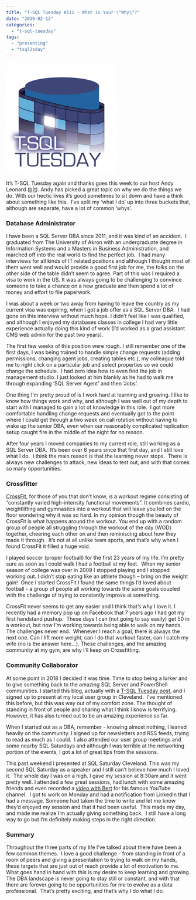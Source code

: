 ```yaml
---
title: "T-SQL Tuesday #111 - What is Your \"Why\"?"
date: "2019-02-12"
categories: 
  - "t-sql-tuesday"
tags: 
  - "presenting"
  - "tsql2sday"
---
```


[![](images/tsqltues-300x300.png)](https://andyleonard.blog/2019/02/t-sql-tuesday-111-what-is-your-why/)

It’s T-SQL Tuesday again and thanks goes this week to our host Andy Leonard ([b](https://andyleonard.blog)|[t](https://twitter.com/AndyLeonard)). Andy has picked a great topic on why we do the things we do. With our hectic lives it’s good sometimes to sit down and have a think about something like this.  I’ve split my ‘what I do’ up into three buckets that, although are separate, have a lot of common ‘whys’.

### Database Administrator

I have been a SQL Server DBA since 2011, and it was kind of an accident.  I graduated from The University of Akron with an undergraduate degree in Information Systems and a Masters in Business Administration, and marched off into the real world to find the perfect job.  I had many interviews for all kinds of IT related positions and although I thought most of them went well and would provide a good first job for me, the folks on the other side of the table didn’t seem to agree. Part of this was I required a visa to work in the US. It was always going to be challenging to convince someone to take a chance on a new graduate and then spend a lot of money and effort to file paperwork.

I was about a week or two away from having to leave the country as my current visa was expiring, when I got a job offer as a SQL Server DBA.  I had gone on this interview without much hope. I didn’t feel like I was qualified, and although I enjoyed my databases classes in college I had very little experience actually doing this kind of work (I’d worked as a grad assistant CMS web admin for the past two years).

The first few weeks of this position were rough. I still remember one of the first days, I was being trained to handle simple change requests (adding permissions, changing agent jobs, creating tables etc.), my colleague told me to right click on a particular job and select properties so we could change the schedule.  I had zero idea how to even find the job in management studio. I just looked at him blankly as he had to walk me through expanding ‘SQL Server Agent’ and then ‘Jobs’.

One thing I’m pretty proud of is I work hard at learning and growing. I like to know how things work and why, and although I was well out of my depth to start with I managed to gain a lot of knowledge in this role.  I got more comfortable handling change requests and eventually got to the point where I could get through a two week on call rotation without having to wake up the senior DBA, even when our reasonably complicated replication setup caught fire in the middle of the night for no reason.

After four years I moved companies to my current role, still working as a SQL Server DBA.  It’s been over 8 years since that first day, and I still love what I do.  I think the main reason is that the learning never stops.  There is always new challenges to attack, new ideas to test out, and with that comes so many opportunities.

### Crossfitter

[CrossFit](https://www.crossfit.com/), for those of you that don’t know, is a workout regime consisting of “constantly varied high-intensity functional movements”. It combines cardio, weightlifting and gymnastics into a workout that will leave you led on the floor wondering why it was so hard. In my opinion though the beauty of CrossFit is what happens around the workout. You end up with a random group of people all struggling through the workout of the day (WOD) together, cheering each other on and then reminiscing about how they made it through.  It’s not at all unlike team sports, and that’s why when I found CrossFit it filled a huge void.

I played soccer (proper football) for the first 23 years of my life. I’m pretty sure as soon as I could walk I had a football at my feet.  When my senior season of college was over in 2009 I stopped playing and I stopped working out. I didn’t stop eating like an athlete though – bring on the weight gain!  Once I started CrossFit I found the same things I’d loved about football - a group of people all working towards the same goals coupled with the challenge of trying to constantly improve at something.

CrossFit never seems to get any easier and I think that’s why I love it. I recently had a memory pop up on Facebook that 7 years ago I had got my first handstand pushup.  These days I can (not going to say easily) get 50 in a workout, but now I’m working towards being able to walk on my hands.  The challenges never end.  Whenever I reach a goal, there is always the next one. Can I lift more weight, can I do that workout faster, can I catch my wife (no is the answer here…). These challenges, and the amazing community at my gym, are why I’ll keep on Crossfitting.

### Community Collaborator

At some point in 2018 I decided it was time. Time to stop being a lurker and to give something back to the amazing SQL Server and PowerShell communities. I started this blog, actually with a [T-SQL Tuesday post](https://jesspomfret.com/t-sql-tuesday-99/), and I signed up to present at my local user group in Cleveland.  I’ve mentioned this before, but this was way out of my comfort zone. The thought of standing in front of people and sharing what I think I know is terrifying. However, it has also turned out to be an amazing experience so far.

When I started out as a DBA, remember - knowing almost nothing, I leaned heavily on the community. I signed up for newsletters and RSS feeds, trying to read as much as I could.  I also attended our user group meetings and some nearby SQL Saturdays and although I was terrible at the networking portion of the events, I got a lot of great tips from the sessions.

This past weekend I presented at SQL Saturday Cleveland. This was my second SQL Saturday as a speaker and I still can’t believe how much I loved it.  The whole day I was on a high. I gave my session at 8:30am and it went pretty well. I attended a few great sessions, had lunch with some amazing friends and even recorded a [video with Bert](https://www.youtube.com/watch?v=9Zk3R7_Pr-U) for his famous YouTube channel.  I got to work on Monday and had a notification from LinkedIn that I had a message. Someone had taken the time to write and let me know they’d enjoyed my session and that it had been useful.  This made my day, and made me realize I’m actually giving something back.  I still have a long way to go but I’m definitely making steps in the right direction.

### Summary

Throughout the three parts of my life I’ve talked about there have been a few common themes.  I love a good challenge - from standing in front of a room of peers and giving a presentation to trying to walk on my hands, these targets that are just out of reach provide a lot of motivation to me.  What goes hand in hand with this is my desire to keep learning and growing. The DBA landscape is never going to stay still or constant, and with that there are forever going to be opportunities for me to evolve as a data professional.  That’s pretty exciting, and that’s why I do what I do.
